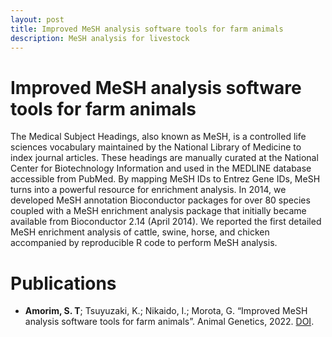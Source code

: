 ```yaml
---
layout: post
title: Improved MeSH analysis software tools for farm animals
description: MeSH analysis for livestock
---
```


# Improved MeSH analysis software tools for farm animals


The Medical Subject Headings, also known as MeSH, is a controlled life sciences vocabulary maintained by the National Library of Medicine to index journal articles. These headings are manually curated at the National Center for Biotechnology Information and used in the MEDLINE database accessible from PubMed. By mapping MeSH IDs to Entrez Gene IDs, MeSH turns into a powerful resource for enrichment analysis. In 2014, we developed MeSH annotation Bioconductor packages for over 80 species coupled with a MeSH enrichment analysis package that initially became available from Bioconductor 2.14 (April 2014). We reported the first detailed MeSH enrichment analysis of cattle, swine, horse, and chicken accompanied by reproducible R code to perform MeSH analysis.

# Publications

* **Amorim, S. T**; Tsuyuzaki, K.; Nikaido, I.; Morota, G. “Improved MeSH analysis software tools for farm animals”. Animal Genetics, 2022. [DOI]( https://doi.org/10.1111/age.13159).

